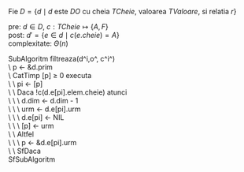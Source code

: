 Fie $D=\left\{d\mid d\text{ este }DO\text{ cu cheia }TCheie\text{, valoarea }TValoare\text{, si relatia }r\right\}$

pre: $d\in D$, $c:TCheie\mapsto \{A,F\}$ \
post: $d'=\{e\in d\mid c(e.cheie)=A\}$ \
complexitate: $\Theta(n)$

SubAlgoritm filtreaza(d^i,o^, c^i^) \
\	p ← &d.prim \
\	CatTimp [p] $\ge$ 0 executa \
\	\	pi ← [p] \
\	\	Daca !c(d.e[pi].elem.cheie) atunci \
\	\	\	d.dim ← d.dim - 1 \
\	\	\	urm ← d.e[pi].urm \
\	\	\	d.e[pi] ← NIL \
\	\	\	[p] ← urm \
\	\	Altfel \
\	\	\	p ← &d.e[pi].urm \
\	\	SfDaca \
SfSubAlgoritm
